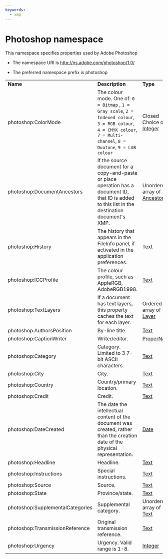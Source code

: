 ```yaml
---
keywords:
  - xmp
---
```


# Photoshop namespace

This namespace specifies properties used by Adobe Photoshop

- The namespace URI is http://ns.adobe.com/photoshop/1.0/

- The preferred namespace prefix is photoshop

|    |           |    |
|----|-----------|----|
|**Name**|**Description**|**Type**|
|photoshop:ColorMode|The colour mode. One of: `0 = Bitmap` , `1 = Gray scale`,   `2 = Indexed colour`, `3 = RGB colour`, `4 = CMYK colour`, `7 = Multi-channel`, `8 = Duotone`, `9 = LAB colour`|Closed Choice of [Integer](./XMPDataTypes/CoreProperties.md#integer)|
|photoshop:DocumentAncestors|If the source document for a copy-and-paste or place operation has a document ID, that ID is added to this list in the destination document's XMP.  |Unordered array of [Ancestor](./XMPDataTypes/Ancestor.md)|
|photoshop:History|The history that appears in the FileInfo panel, if activated in the application preferences.  |[Text](./XMPDataTypes/CoreProperties.md#text)|
|photoshop:ICCProfile|The colour profile, such as AppleRGB, AdobeRGB1998.  |[Text](./XMPDataTypes/CoreProperties.md#text)|
|photoshop:TextLayers|If a document has text layers, this property caches the text for each layer.  |Ordered array of [Layer](./XMPDataTypes/Layer.md)|
|photoshop:AuthorsPosition|By-line title.  |[Text](./XMPDataTypes/CoreProperties.md#text)|
|photoshop:CaptionWriter|Writer/editor.  |[ProperName](./XMPDataTypes/CoreProperties.md#propername)|
|photoshop:Category|Category. Limited to 3 7-bit ASCII characters.  |[Text](./XMPDataTypes/CoreProperties.md#text)|
|photoshop:City|City.  |[Text](./XMPDataTypes/CoreProperties.md#text)|
|photoshop:Country|Country/primary location.  |[Text](./XMPDataTypes/CoreProperties.md#text)|
|photoshop:Credit|Credit.  |[Text](./XMPDataTypes/CoreProperties.md#text)|
|photoshop:DateCreated|The date the intellectual content of the document was created, rather than the creation date of the physical representation.  |[Date](./XMPDataTypes/CoreProperties.md#date)|
|photoshop:Headline|Headline.  |[Text](./XMPDataTypes/CoreProperties.md#text)|
|photoshop:Instructions|Special instructions.  |[Text](./XMPDataTypes/CoreProperties.md#text)|
|photoshop:Source|Source.  |[Text](./XMPDataTypes/CoreProperties.md#text)|
|photoshop:State|Province/state.  |[Text](./XMPDataTypes/CoreProperties.md#text)|
|photoshop:SupplementalCategories|Supplemental category.  |Unordered array of [Text](./XMPDataTypes/CoreProperties.md#text)|
|photoshop:TransmissionReference|Original transmission reference.  |[Text](./XMPDataTypes/CoreProperties.md#text)|
|photoshop:Urgency|Urgency. Valid range is 1-8.  |[Integer](./XMPDataTypes/CoreProperties.md#integer)|
